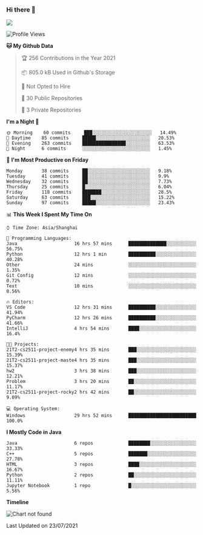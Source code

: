 ### Hi there 👋

<!--
**zhou-ning/zhou-ning** is a ✨ _special_ ✨ repository because its `README.md` (this file) appears on your GitHub profile.

Here are some ideas to get you started:

- 🔭 I’m currently working on ...
- 🌱 I’m currently learning ...
- 👯 I’m looking to collaborate on ...
- 🤔 I’m looking for help with ...
- 💬 Ask me about ...
- 📫 How to reach me: ...
- 😄 Pronouns: ...
- ⚡ Fun fact: ...
-->
![](https://github-readme-stats.vercel.app/api?username=zhou-ning)

<!--START_SECTION:waka-->
![Profile Views](http://img.shields.io/badge/Profile%20Views-0-blue)

**🐱 My Github Data** 

> 🏆 256 Contributions in the Year 2021
 > 
> 📦 805.0 kB Used in Github's Storage 
 > 
> 🚫 Not Opted to Hire
 > 
> 📜 30 Public Repositories 
 > 
> 🔑 3 Private Repositories  
 > 
**I'm a Night 🦉** 

```text
🌞 Morning    60 commits     ███░░░░░░░░░░░░░░░░░░░░░░   14.49% 
🌆 Daytime    85 commits     █████░░░░░░░░░░░░░░░░░░░░   20.53% 
🌃 Evening    263 commits    ████████████████░░░░░░░░░   63.53% 
🌙 Night      6 commits      ░░░░░░░░░░░░░░░░░░░░░░░░░   1.45%

```
📅 **I'm Most Productive on Friday** 

```text
Monday       38 commits     ██░░░░░░░░░░░░░░░░░░░░░░░   9.18% 
Tuesday      41 commits     ██░░░░░░░░░░░░░░░░░░░░░░░   9.9% 
Wednesday    32 commits     ██░░░░░░░░░░░░░░░░░░░░░░░   7.73% 
Thursday     25 commits     █░░░░░░░░░░░░░░░░░░░░░░░░   6.04% 
Friday       118 commits    ███████░░░░░░░░░░░░░░░░░░   28.5% 
Saturday     63 commits     ███░░░░░░░░░░░░░░░░░░░░░░   15.22% 
Sunday       97 commits     █████░░░░░░░░░░░░░░░░░░░░   23.43%

```


📊 **This Week I Spent My Time On** 

```text
⌚︎ Time Zone: Asia/Shanghai

💬 Programming Languages: 
Java                     16 hrs 57 mins      ██████████████░░░░░░░░░░░   56.75% 
Python                   12 hrs 1 min        ██████████░░░░░░░░░░░░░░░   40.28% 
Other                    24 mins             ░░░░░░░░░░░░░░░░░░░░░░░░░   1.35% 
Git Config               12 mins             ░░░░░░░░░░░░░░░░░░░░░░░░░   0.72% 
Text                     10 mins             ░░░░░░░░░░░░░░░░░░░░░░░░░   0.56%

🔥 Editors: 
VS Code                  12 hrs 31 mins      ██████████░░░░░░░░░░░░░░░   41.94% 
PyCharm                  12 hrs 26 mins      ██████████░░░░░░░░░░░░░░░   41.66% 
IntelliJ                 4 hrs 54 mins       ████░░░░░░░░░░░░░░░░░░░░░   16.4%

🐱‍💻 Projects: 
21T2-cs2511-project-enemy4 hrs 35 mins       ███░░░░░░░░░░░░░░░░░░░░░░   15.39% 
21T2-cs2511-project-maste4 hrs 35 mins       ███░░░░░░░░░░░░░░░░░░░░░░   15.37% 
hw2                      3 hrs 38 mins       ███░░░░░░░░░░░░░░░░░░░░░░   12.21% 
Problem                  3 hrs 20 mins       ██░░░░░░░░░░░░░░░░░░░░░░░   11.17% 
21T2-cs2511-project-rocky2 hrs 42 mins       ██░░░░░░░░░░░░░░░░░░░░░░░   9.09%

💻 Operating System: 
Windows                  29 hrs 52 mins      █████████████████████████   100.0%

```

**I Mostly Code in Java** 

```text
Java                     6 repos             ████████░░░░░░░░░░░░░░░░░   33.33% 
C++                      5 repos             ███████░░░░░░░░░░░░░░░░░░   27.78% 
HTML                     3 repos             ████░░░░░░░░░░░░░░░░░░░░░   16.67% 
Python                   2 repos             ██░░░░░░░░░░░░░░░░░░░░░░░   11.11% 
Jupyter Notebook         1 repo              █░░░░░░░░░░░░░░░░░░░░░░░░   5.56%

```


**Timeline**

![Chart not found](https://raw.githubusercontent.com/zhou-ning/zhou-ning/main/charts/bar_graph.png) 


 Last Updated on 23/07/2021
<!--END_SECTION:waka-->
